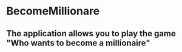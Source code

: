 # BecomeMillionare

## The application allows you to play the game "Who wants to become a millionaire"